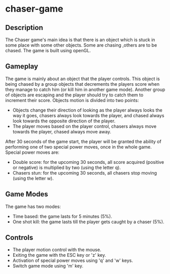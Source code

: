 # chaser-game

## Description
The Chaser game's main idea is that there is an object which is stuck in some place with some other objects.
Some are chasing ,others are to be chased. The game is built using openGL.


## Gameplay
The game is mainly about an object that the player controls.
This object is being chased by a group objects that decrements the players score when they manage to catch him (or kill him in another game mode).
Another group of objects are escaping and the player should try to catch them to increment their score.
Objects motion is divided into two points:
- Objects change their direction of looking as the player always looks the way it
goes, chasers always look towards the player, and chased always look towards
the opposite direction of the player.
- The player moves based on the player control, chasers always move towards the
player, chased always move away.

After 30 seconds of the game start, the player will be granted the ability of performing one of two special power moves, once in the whole game. Special power moves are:
- Double score: for the upcoming 30 seconds, all score acquired (positive or negative) is multiplied by two (using the letter q).
- Chasers stun: for the upcoming 30 seconds, all chasers stop moving (using the letter w).


## Game Modes
The game has two modes:
- Time based: the game lasts for 5 minutes (5%).
- One shot kill: the game lasts till the player gets caught by a chaser (5%).


## Controls
- The player motion control with the mouse.
- Exiting the game with the ESC key or 'z' key.
- Activation of special power moves using 'q' and 'w' keys.
- Switch game mode using 'm' key.
